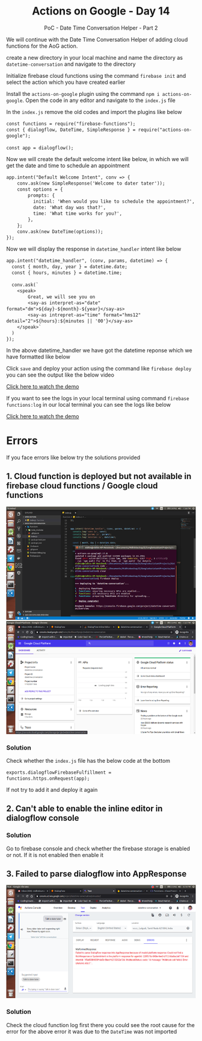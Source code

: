 <div align="center">
  <h1>Actions on Google - Day 14</h1>
  <p>PoC - Date Time Conversation Helper - Part 2</p>
</div>

We will continue with the Date Time Conversation Helper of adding cloud functions for the AoG action.

create a new directory in your local machine and name the directory as `datetime-conversation` and navigate to the directory

Initialize firebase cloud functions using the command  `firebase init` and select the action which you have created earlier

Install the `actions-on-google` plugin using the command `npm i actions-on-google`. Open the code in any editor and navigate to the `index.js` file

In the `index.js` remove the old codes and import the plugins like below

```
const functions = require("firebase-functions");
const { dialogflow, DateTime, SimpleResponse } = require("actions-on-google");

const app = dialogflow();
```

Now we will create the default welcome intent like below, in which we will get the date and time to schedule an appointment

```
app.intent("Default Welcome Intent", conv => {
    conv.ask(new SimpleResponse('Welcome to dater tater'));
    const options = {
        prompts: {
          initial: 'When would you like to schedule the appointment?',
          date: 'What day was that?',
          time: 'What time works for you?',
        },
    };
    conv.ask(new DateTime(options));
});
```
Now we will display the response in `datetime_handler` intent like below

```
app.intent("datetime_handler", (conv, params, datetime) => {
  const { month, day, year } = datetime.date;
  const { hours, minutes } = datetime.time;

  conv.ask(`
    <speak> 
        Great, we will see you on
        <say-as interpret-as="date" format="dm">${day}-${month}-${year}</say-as>
        <say-as intrepret-as="time" format="hms12" detail="2">${hours}:${minutes || '00'}</say-as>
    </speak>`
  )
});
```

In the above datetime_handler we have got the datetime reponse which we have formatted like below

Click `save` and deploy your action using the command like `firebase deploy` you can see the output like the below video

[Click here to watch the demo](https://firebasestorage.googleapis.com/v0/b/momtemplates.appspot.com/o/date-timer-helper-2020-03-14_20.25.20.mp4?alt=media&token=336a516e-2e3e-4d1e-9304-a7516383fb1e)


If you want to see the logs in your local terminal using command `firebase functions:log` in our local terminal you can see the logs like below

[Click here to watch the demo](https://firebasestorage.googleapis.com/v0/b/momtemplates.appspot.com/o/date-timer-logger-2020-03-14_20.26.43.mp4?alt=media&token=a29ec2b3-99b9-414f-9142-14020235def0)

# Errors

If you face errors like below try the solutions provided

## 1. Cloud function is deployed but not available in firebase cloud functions / Google cloud functions

<div align="center">
   <img src="../../assets/day14/terminal1.png" alt="AoG" height="300">
</div>

<div align="center">
   <img src="../../assets/day14/nocloudfunction.png" alt="AoG" height="300">
</div>

### Solution

Check whether the `index.js` file has the below code at the bottom

```
exports.dialogflowFirebaseFulfillment = functions.https.onRequest(app);
```

If not try to add it and deploy it again


## 2. Can't able to enable the inline editor in dialogflow console

### Solution

Go to firebase console and check whether the firebase storage is enabled or not. If it is not enabled then enable it

## 3. Failed to parse dialogflow into AppResponse

<div align="center">
   <img src="../../assets/day14/error-datetime-not-imported.png" alt="AoG" height="300">
</div>

### Solution

Check the cloud function log first there you could see the root cause for the error for the above error it was due to the `DateTime` was not imported

